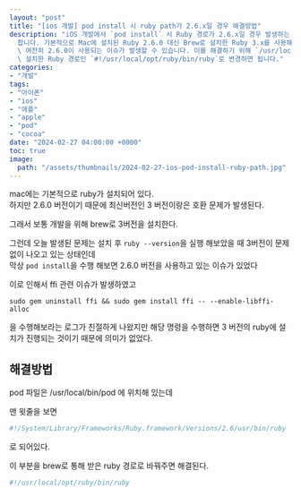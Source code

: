 ```yaml
---
layout: "post"
title: "[ios 개발] pod install 시 ruby path가 2.6.x일 경우 해결방법"
description: "iOS 개발에서 `pod install` 시 Ruby 경로가 2.6.x일 경우 발생하는 호환성 문제를 해결하는 방법을 안내\
  합니다. 기본적으로 Mac에 설치된 Ruby 2.6.0 대신 Brew로 설치한 Ruby 3.x를 사용해야 하지만, `pod install` 시\
  \ 여전히 2.6.0이 사용되는 이슈가 발생할 수 있습니다. 이를 해결하기 위해 `/usr/local/bin/pod` 파일의 첫 번째 줄을 Brew로\
  \ 설치한 Ruby 경로인 `#!/usr/local/opt/ruby/bin/ruby`로 변경하면 됩니다."
categories:
- "개발"
tags:
- "아이폰"
- "ios"
- "애플"
- "apple"
- "pod"
- "cocoa"
date: "2024-02-27 04:00:00 +0000"
toc: true
image:
  path: "/assets/thumbnails/2024-02-27-ios-pod-install-ruby-path.jpg"
---
```


mac에는 기본적으로 ruby가 설치되어 있다.  
하지만 2.6.0 버전이기 때문에 최신버전인 3 버전이랑은 호환 문제가 발생된다.

그래서 보통 개발을 위해 brew로 3버전을 설치한다.

그런데 오늘 발생된 문제는 설치 후 `ruby --version`을 실행 해보았을 때 3버전이 문제없이 나오고 있는 상태인데  
막상 `pod install`을 수행 해보면 2.6.0 버전을 사용하고 있는 이슈가 있었다

이로 인해서 ffi 관련 이슈가 발생하였고
```
sudo gem uninstall ffi && sudo gem install ffi -- --enable-libffi-alloc
```
을 수행해보라는 로그가 친절하게 나왔지만 해당 명령을 수행하면 3 버전의 ruby에 설치가 진행되는 것이기 때문에 의미가 없었다.

## 해결방법

pod 파일은
/usr/local/bin/pod 에 위치해 있는데

맨 윗줄을 보면

```sh
#!/System/Library/Frameworks/Ruby.framework/Versions/2.6/usr/bin/ruby
```

로 되어있다.

이 부분을 brew로 통해 받은 ruby 경로로 바꿔주면 해결된다.

```sh
#!/usr/local/opt/ruby/bin/ruby
```
